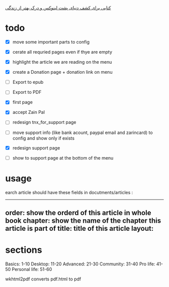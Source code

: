 [کتابی برای کشف دنیای پشت لینوکس و درک بهتر از زندگی](http://linuxbook.ir)


# todo

- [x] move some important parts to config
- [x] cerate all requried pages even if thye are empty
- [x] highlight the article we are reading on the menu
- [x] create a Donation page + donation link on menu
- [ ] Export to epub
- [ ] Export to PDF
- [x] first page
- [x] accept Zain Pal
- [ ] redesign tnx_for_support page
- [ ] move support info (like bank acount, paypal email and zarincard) to config and show only if exists
- [x] redesign support page
- [ ] show to support page at the bottom of the menu




# usage
earch article should have these fields in  docutments/articles :

  ---
  order: show the orderd of this article in whole book
  chapter: show the name of the chapter this article is part of
  title: title of this article
  layout: 
  ---

# sections
Basics: 1-10
Desktop: 11-20
Advanced: 21-30
Community: 31-40
Pro life: 41-50
Personal life: 51-60


wkhtml2pdf converts pdf.html to pdf

